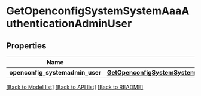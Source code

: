# GetOpenconfigSystemSystemAaaAuthenticationAdminUser

## Properties
Name | Type | Description | Notes
------------ | ------------- | ------------- | -------------
**openconfig_systemadmin_user** | [**GetOpenconfigSystemSystemOpenconfigsystemsystemAaaAuthenticationAdminuser**](GetOpenconfigSystemSystemOpenconfigsystemsystemAaaAuthenticationAdminuser.md) |  | [optional] 

[[Back to Model list]](../README.md#documentation-for-models) [[Back to API list]](../README.md#documentation-for-api-endpoints) [[Back to README]](../README.md)



